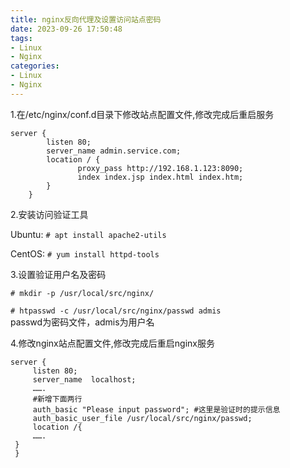 ```yaml
---
title: nginx反向代理及设置访问站点密码
date: 2023-09-26 17:50:48
tags:
- Linux
- Nginx
categories:
- Linux
- Nginx
---
```

1.在/etc/nginx/conf.d目录下修改站点配置文件,修改完成后重启服务

```
server {
        listen 80;
        server_name admin.service.com;
        location / {
               proxy_pass http://192.168.1.123:8090;
               index index.jsp index.html index.htm;
        }
    }

```
2.安装访问验证工具

Ubuntu: `# apt install apache2-utils`

CentOS: `# yum install httpd-tools`

3.设置验证用户名及密码

`# mkdir -p /usr/local/src/nginx/`

`# htpasswd -c /usr/local/src/nginx/passwd admis`  
passwd为密码文件，admis为用户名

4.修改nginx站点配置文件,修改完成后重启nginx服务

```
server {  
     listen 80;  
     server_name  localhost;  
     …….  
     #新增下面两行  
     auth_basic "Please input password"; #这里是验证时的提示信息  
     auth_basic_user_file /usr/local/src/nginx/passwd;  
     location /{  
     …….  
 }
 }
```